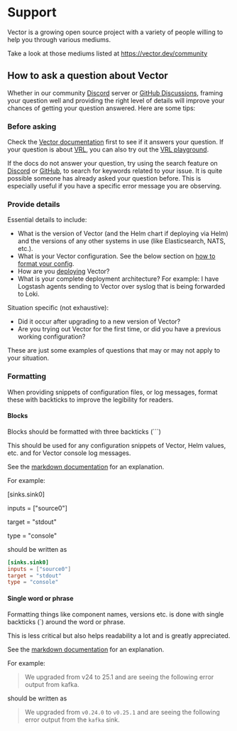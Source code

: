 # Support

Vector is a growing open source project with a variety of people willing to help
you through various mediums.

Take a look at those mediums listed at <https://vector.dev/community>

## How to ask a question about Vector

Whether in our community [Discord][discord] server or [GitHub Discussions][discussions], framing
your question well and providing the right level of details will improve your chances of getting
your question answered. Here are some tips:

### Before asking

Check the [Vector documentation](https://vector.dev/docs/) first to see if it answers your question.
If your question is about [VRL](https://vector.dev/docs/reference/vrl/#learn), you can also try out
the [VRL playground](vrl_playground).

If the docs do not answer your question, try using the search feature on [Discord][discord] or
[GitHub][vector], to search for keywords related to your issue. It is quite possible someone has
already asked your question before. This is especially useful if you have a specific error message
you are observing.

### Provide details

Essential details to include:

- What is the version of Vector (and the Helm chart if deploying via Helm) and
  the versions of any other systems in use (like Elasticsearch, NATS, etc.).
- What is your Vector configuration. See the below section on [how to format
  your config](#formatting).
- How are you [deploying](https://vector.dev/docs/setup/deployment/) Vector?
- What is your complete deployment architecture? For example: I have Logstash
  agents sending to Vector over syslog that is being forwarded to Loki.

Situation specific (not exhaustive):

- Did it occur after upgrading to a new version of Vector?
- Are you trying out Vector for the first time, or did you have a previous
  working configuration?

These are just some examples of questions that may or may not apply to your
situation.

### Formatting

When providing snippets of configuration files, or log messages, format these with backticks to
improve the legibility for readers.

#### Blocks

Blocks should be formatted with three backticks (\`\`\`)

This should be used for any configuration snippets of Vector, Helm values, etc.
and for Vector console log messages.

See the [markdown documentation](https://www.markdownguide.org/basic-syntax/#fenced-code-blocks)
for an explanation.

For example:

[sinks.sink0]

inputs = ["source0"]

target = "stdout"

type = "console"

should be written as

```toml
[sinks.sink0]
inputs = ["source0"]
target = "stdout"
type = "console"
```

#### Single word or phrase

Formatting things like component names, versions etc. is done with single
backticks (\`) around the word or phrase.

This is less critical but also helps readability a lot and is greatly
appreciated.

See the [markdown documentation](https://www.markdownguide.org/basic-syntax/#code)
for an explanation.

For example:

> We upgraded from v24 to 25.1 and are seeing the following error output from
kafka.

should be written as

> We upgraded from `v0.24.0` to `v0.25.1` and are seeing the following error
output from the `kafka` sink.

[discord]: https://chat.vector.dev
[discussions]: https://github.com/vectordotdev/vector/discussions
[vector]: https://github.com/vectordotdev/vector
[vrl_playground]: https://playground.vrl.dev

